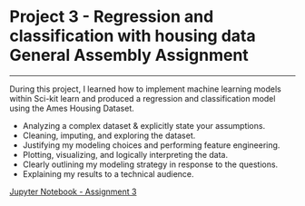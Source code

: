 # Project 3 - Regression and classification with housing data General Assembly Assignment

- - - - 

During this project, I learned how to implement machine learning models within Sci-kit learn and produced a regression and classification model using the Ames Housing Dataset.

* Analyzing  a complex dataset & explicitly state your assumptions.
* Cleaning, imputing, and exploring the dataset.
* Justifying my modeling choices and performing feature engineering.
* Plotting, visualizing, and logically interpreting the data.
* Clearly outlining my modeling strategy in response to the questions.
* Explaining my results to a technical audience.

[Jupyter Notebook - Assignment 3](Project-03-James-Anthony-Phoenix-New-Version.ipynb)
